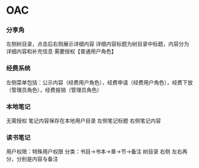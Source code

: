 # OAC

### 分享角
左侧树目录，点击后右侧展示详细内容
详细内容标题为树目录中标题，内容分为详细内容和补充信息
需要授权【普通用户角色】

### 经费系统
左侧菜单包括：公示内容（经费用户角色），经费申请（经费用户角色），经费下放（管理员角色），经费报销（管理员角色）

### 本地笔记
无需授权
笔记内容保存在本地用户目录
左侧笔记标题  右侧笔记内容

### 读书笔记
用户权限：特殊用户权限
分类：书目->书本->章->节->备注
树目录
右侧 左右再分，分别是内容与备注